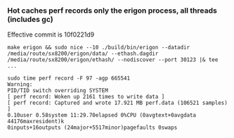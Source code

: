 ### Hot caches perf records only the erigon process, all threads (includes gc)
Effective commit is 10f0221d9

```
make erigon && sudo nice --10 ./build/bin/erigon --datadir /media/route/sx8200/erigon/data/ --ethash.dagdir /media/route/sx8200/erigon/ethash/ --nodiscover --port 30123 |& tee ...
```
```
sudo time perf record -F 97 -agp 665541
Warning:
PID/TID switch overriding SYSTEM
[ perf record: Woken up 2161 times to write data ]
[ perf record: Captured and wrote 17.921 MB perf.data (106521 samples) ]
0.10user 0.58system 11:29.70elapsed 0%CPU (0avgtext+0avgdata 44176maxresident)k
0inputs+16outputs (24major+5517minor)pagefaults 0swaps
```

